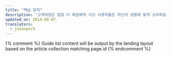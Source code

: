 ```yaml
---
title: "핵심 원칙"
description: "고객여정은 점점 더 복잡해져 가고 사용자들은 자신의 상황에 맞게 소비하길 원합니다. 사용자에게 선택권을 주세요."
updated_on: 2014-08-07
translators:
  - jasonpark
---
```


{% comment %}
Guide list content will be output by the landing layout based on the article collection matching page.id
{% endcomment %}
